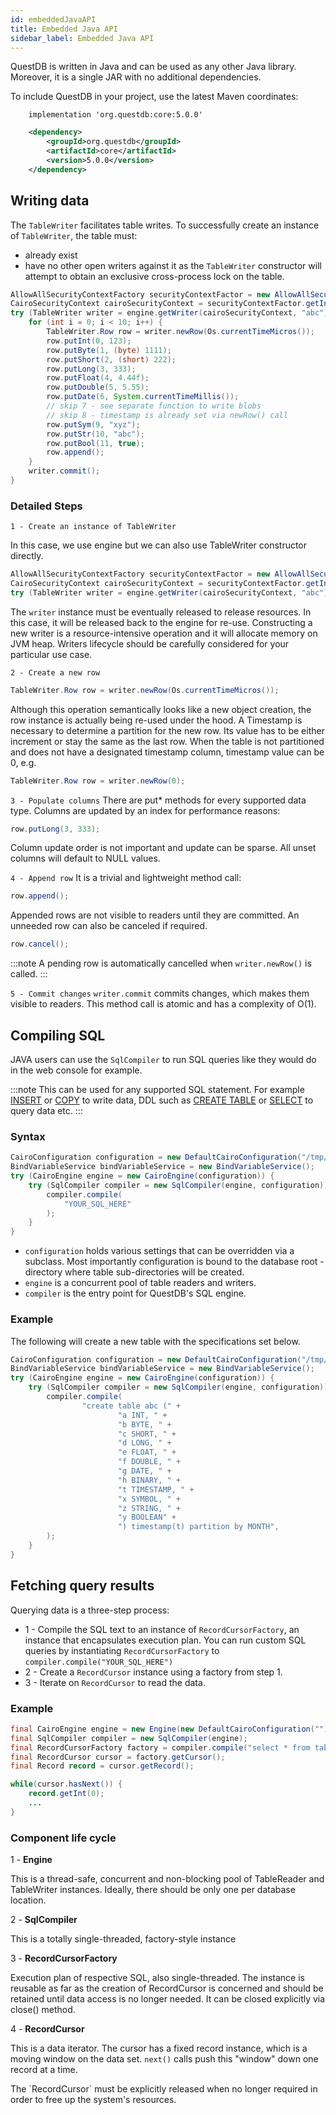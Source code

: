 ```yaml
---
id: embeddedJavaAPI
title: Embedded Java API
sidebar_label: Embedded Java API
---
```



QuestDB is written in Java and can be used as any other Java library. 
Moreover, it is a single JAR with no additional dependencies.

To include QuestDB in your project, use the latest Maven coordinates:

```shell script title="gradle"
    implementation 'org.questdb:core:5.0.0'
```

```xml title="maven"
    <dependency>
        <groupId>org.questdb</groupId>
        <artifactId>core</artifactId>
        <version>5.0.0</version>
    </dependency>
```

## Writing data

The `TableWriter` facilitates table writes. To successfully create an instance of `TableWriter`, the table must:
- already exist
- have no other open writers against it as the `TableWriter` constructor will attempt to obtain an exclusive
cross-process lock on the table.

~~~ java title="Example table writer"
AllowAllSecurityContextFactory securityContextFactor = new AllowAllSecurityContextFactory();
CairoSecurityContext cairoSecurityContext = securityContextFactor.getInstance("admin");
try (TableWriter writer = engine.getWriter(cairoSecurityContext, "abc")) {
    for (int i = 0; i < 10; i++) {
        TableWriter.Row row = writer.newRow(Os.currentTimeMicros());
        row.putInt(0, 123);
        row.putByte(1, (byte) 1111);
        row.putShort(2, (short) 222);
        row.putLong(3, 333);
        row.putFloat(4, 4.44f);
        row.putDouble(5, 5.55);
        row.putDate(6, System.currentTimeMillis());
        // skip 7 - see separate function to write blobs
        // skip 8 - timestamp is already set via newRow() call
        row.putSym(9, "xyz");
        row.putStr(10, "abc");
        row.putBool(11, true);
        row.append();
    }
    writer.commit();
}
~~~

### Detailed Steps


`1 - Create an instance of TableWriter`

In this case, we use engine but we can also use TableWriter constructor directly.

~~~ java title="New table writer instance"
AllowAllSecurityContextFactory securityContextFactor = new AllowAllSecurityContextFactory();
CairoSecurityContext cairoSecurityContext = securityContextFactor.getInstance("admin");
try (TableWriter writer = engine.getWriter(cairoSecurityContext, "abc")) {
~~~

The `writer` instance must be eventually released to release resources.
In this case, it will be released back to the engine for re-use.
Constructing a new writer is a resource-intensive operation and it will allocate memory on JVM heap.
Writers lifecycle should be carefully considered for your particular use case.

`2 - Create a new row`
~~~ java
TableWriter.Row row = writer.newRow(Os.currentTimeMicros());
~~~

Although this operation semantically looks like a new object creation, the row instance is actually being re-used under
the hood. A Timestamp is necessary to determine a partition for the new row. Its value has to be
either increment or stay the same as the last row. When the table is not partitioned and does not have a
designated timestamp column, timestamp value can be 0, e.g.
~~~ java
TableWriter.Row row = writer.newRow(0);
~~~

`3 - Populate columns`
There are put* methods for every supported data type. Columns are updated by an index for performance reasons:
~~~ java
row.putLong(3, 333);
~~~

Column update order is not important and update can be sparse. All unset columns will default to NULL values.

`4 - Append row`
It is a trivial and lightweight method call:

~~~ java
row.append();
~~~
Appended rows are not visible to readers until they are committed. An unneeded row can also be canceled if required.
~~~ java
row.cancel();
~~~

:::note
A pending row is automatically cancelled when `writer.newRow()` is called.
:::

`5 - Commit changes`
`writer.commit` commits changes, which makes them visible to readers.
This method call is atomic and has a complexity of O(1).

## Compiling SQL

JAVA users can use the `SqlCompiler` to run SQL queries like they would do in the web console for example.

:::note
This can be used for any supported SQL statement. For example
[INSERT](sqlINSERT.md) or [COPY](copy.md) to write data, DDL such as [CREATE TABLE](createTable.md) or [SELECT](sqlSELECT.md) to query data etc.
:::

### Syntax
```java title="Compiling SQL"
CairoConfiguration configuration = new DefaultCairoConfiguration("/tmp/my_database");
BindVariableService bindVariableService = new BindVariableService();
try (CairoEngine engine = new CairoEngine(configuration)) {
    try (SqlCompiler compiler = new SqlCompiler(engine, configuration)) {
        compiler.compile(
            "YOUR_SQL_HERE"
        );
    }
}
```


- `configuration` holds various settings that can be overridden via a subclass.
Most importantly configuration is bound to the database root - directory where table sub-directories will be created.
- `engine` is a concurrent pool of table readers and writers.
- `compiler` is the entry point for QuestDB's SQL engine.

### Example
The following will create a new table with the specifications set below.

```java
CairoConfiguration configuration = new DefaultCairoConfiguration("/tmp/my_database");
BindVariableService bindVariableService = new BindVariableService();
try (CairoEngine engine = new CairoEngine(configuration)) {
    try (SqlCompiler compiler = new SqlCompiler(engine, configuration)) {
        compiler.compile(
                "create table abc (" +
                        "a INT, " +
                        "b BYTE, " +
                        "c SHORT, " +
                        "d LONG, " +
                        "e FLOAT, " +
                        "f DOUBLE, " +
                        "g DATE, " +
                        "h BINARY, " +
                        "t TIMESTAMP, " +
                        "x SYMBOL, " +
                        "z STRING, " +
                        "y BOOLEAN" +
                        ") timestamp(t) partition by MONTH",
        );
    }
}
```

## Fetching query results

Querying data is a three-step process:

- 1 - Compile the SQL text to an instance of `RecordCursorFactory`, an instance that encapsulates execution plan. You can
run custom SQL queries by instantiating `RecordCursorFactory` to `compiler.compile("YOUR_SQL_HERE")`
- 2 - Create a `RecordCursor` instance using a factory from step 1.
- 3 - Iterate on `RecordCursor` to read the data.

### Example
~~~ java
final CairoEngine engine = new Engine(new DefaultCairoConfiguration(""));
final SqlCompiler compiler = new SqlCompiler(engine);
final RecordCursorFactory factory = compiler.compile("select * from table");
final RecordCursor cursor = factory.getCursor();
final Record record = cursor.getRecord();

while(cursor.hasNext()) {
    record.getInt(0);
    ...
}
~~~

### Component life cycle
1 - **Engine**

This is a thread-safe, concurrent and non-blocking pool of TableReader and TableWriter instances.
Ideally, there should be only one per database location.

2 - **SqlCompiler**

This is a totally single-threaded, factory-style instance

3 - **RecordCursorFactory**

Execution plan of respective SQL, also single-threaded.
The instance is reusable as far as the creation of RecordCursor is concerned and should be
retained until data access is no longer needed. It can be closed explicitly via close() method.

4 - **RecordCursor**

This is a data iterator. The cursor has a fixed record instance, which is a moving window on the data set. `next()`
calls push this "window" down one record at a time.


<aside class="important">
<p> The `RecordCursor` must be explicitly released when no longer required in order to free up the system's resources.
</p>
</aside>
